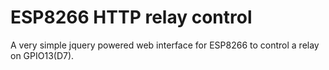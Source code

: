 # ESP8266 HTTP relay control
A very simple jquery powered web interface for ESP8266 to control a relay on GPIO13(D7).
